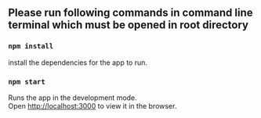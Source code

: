 ## Please run following commands in command line terminal which must be opened in root directory

### `npm install`

install the dependencies for the app to run.

### `npm start`

Runs the app in the development mode.\
Open [http://localhost:3000](http://localhost:3000) to view it in the browser.
